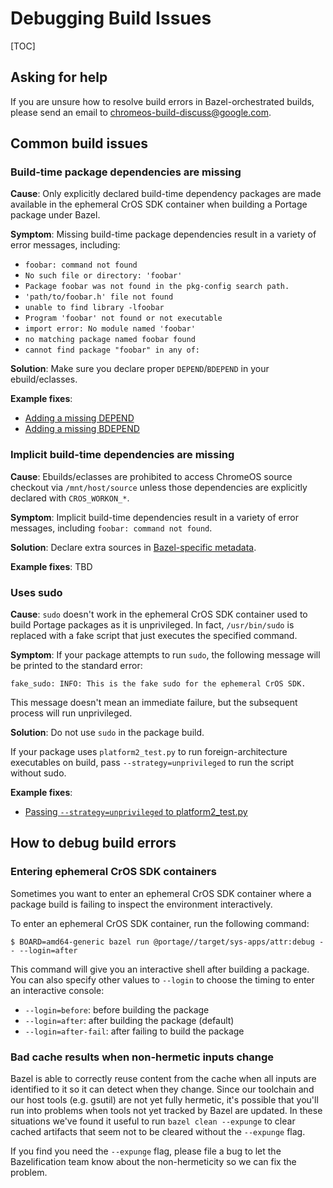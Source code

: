 # Debugging Build Issues

[TOC]

## Asking for help

If you are unsure how to resolve build errors in Bazel-orchestrated builds,
please send an email to chromeos-build-discuss@google.com.

## Common build issues

### Build-time package dependencies are missing

**Cause**:
Only explicitly declared build-time dependency packages are made available in
the ephemeral CrOS SDK container when building a Portage package under Bazel.

**Symptom**:
Missing build-time package dependencies result in a variety of error messages,
including:

- `foobar: command not found`
- `No such file or directory: 'foobar'`
- `Package foobar was not found in the pkg-config search path.`
- `'path/to/foobar.h' file not found`
- `unable to find library -lfoobar`
- `Program 'foobar' not found or not executable`
- `import error: No module named 'foobar'`
- `no matching package named foobar found`
- `cannot find package "foobar" in any of:`

**Solution**:
Make sure you declare proper `DEPEND`/`BDEPEND` in your ebuild/eclasses.

**Example fixes**:
- [Adding a missing DEPEND](https://crrev.com/c/4840362)
- [Adding a missing BDEPEND](https://crrev.com/c/4983365)

### Implicit build-time dependencies are missing

**Cause**:
Ebuilds/eclasses are prohibited to access ChromeOS source checkout via
`/mnt/host/source` unless those dependencies are explicitly declared with
`CROS_WORKON_*`.

**Symptom**:
Implicit build-time dependencies result in a variety of error messages,
including `foobar: command not found`.

**Solution**:
Declare extra sources in [Bazel-specific metadata].

[Bazel-specific metadata]: ./advanced.md#declaring-bazel_specific-ebuild_eclass-metadata

**Example fixes**:
TBD

### Uses sudo

**Cause**:
`sudo` doesn't work in the ephemeral CrOS SDK container used to build Portage
packages as it is unprivileged. In fact, `/usr/bin/sudo` is replaced with
a fake script that just executes the specified command.

**Symptom**:
If your package attempts to run `sudo`, the following message will be printed
to the standard error:

```
fake_sudo: INFO: This is the fake sudo for the ephemeral CrOS SDK.
```

This message doesn't mean an immediate failure, but the subsequent process will
run unprivileged.

**Solution**:
Do not use `sudo` in the package build.

If your package uses `platform2_test.py` to run foreign-architecture
executables on build, pass `--strategy=unprivileged` to run the script without
sudo.

**Example fixes**:
- [Passing `--strategy=unprivileged` to platform2_test.py](https://crrev.com/c/4683119)

## How to debug build errors

### Entering ephemeral CrOS SDK containers

Sometimes you want to enter an ephemeral CrOS SDK container where a package
build is failing to inspect the environment interactively.

To enter an ephemeral CrOS SDK container, run the following command:

```
$ BOARD=amd64-generic bazel run @portage//target/sys-apps/attr:debug -- --login=after
```

This command will give you an interactive shell after building a package.
You can also specify other values to `--login` to choose the timing to enter
an interactive console:

- `--login=before`: before building the package
- `--login=after`: after building the package (default)
- `--login=after-fail`: after failing to build the package

### Bad cache results when non-hermetic inputs change

Bazel is able to correctly reuse content from the cache when all inputs are
identified to it so it can detect when they change. Since our toolchain and our
host tools (e.g. gsutil) are not yet fully hermetic, it's possible that you'll
run into problems when tools not yet tracked by Bazel are updated. In these
situations we've found it useful to run `bazel clean --expunge` to clear cached
artifacts that seem not to be cleared without the `--expunge` flag.

If you find you need the `--expunge` flag, please file a bug to let the
Bazelification team know about the non-hermeticity so we can fix the problem.
